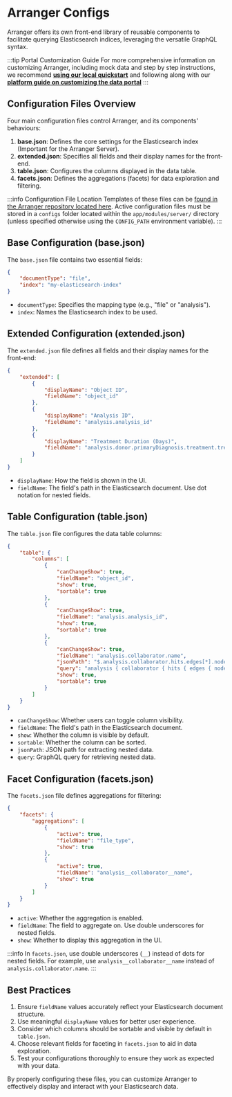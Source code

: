 # Arranger Configs

Arranger offers its own front-end library of reusable components to facilitate querying Elasticsearch indices, leveraging the versatile GraphQL syntax.

:::tip Portal Customization Guide 
For more comprehensive information on customizing Arranger, including mock data and step by step instructions, we recommend [**using our local quickstart**](/guides/getting-started#overture-platform-quick-start) and following along with our [**platform guide on customizing the data portal**](/guides/administration-guides/customizing-the-data-portal)
:::

## Configuration Files Overview

Four main configuration files control Arranger, and its components' behaviours:

1. **base.json**: Defines the core settings for the Elasticsearch index (Important for the Arranger Server).
2. **extended.json**: Specifies all fields and their display names for the front-end.
3. **table.json**: Configures the columns displayed in the data table.
4. **facets.json**: Defines the aggregations (facets) for data exploration and filtering.

:::info Configuration File Location
Templates of these files can be [found in the Arranger repository located here](https://github.com/overture-stack/arranger/tree/develop/modules/server/configTemplates). Active configuration files must be stored in a `configs` folder located within the `app/modules/server/` directory (unless specified otherwise using the `CONFIG_PATH` environment variable). 
:::
## Base Configuration (base.json)

The `base.json` file contains two essential fields:

```json
{
    "documentType": "file",
    "index": "my-elasticsearch-index"
}
```

- `documentType`: Specifies the mapping type (e.g., "file" or "analysis").
- `index`: Names the Elasticsearch index to be used.

## Extended Configuration (extended.json)

The `extended.json` file defines all fields and their display names for the front-end:

```json
{
    "extended": [
        {
            "displayName": "Object ID",
            "fieldName": "object_id"
        },
        {
            "displayName": "Analysis ID",
            "fieldName": "analysis.analysis_id"
        },
        {
            "displayName": "Treatment Duration (Days)",
            "fieldName": "analysis.donor.primaryDiagnosis.treatment.treatmentDuration"
        }
    ]
}
```

- `displayName`: How the field is shown in the UI.
- `fieldName`: The field's path in the Elasticsearch document. Use dot notation for nested fields.

## Table Configuration (table.json)

The `table.json` file configures the data table columns:

```json
{
    "table": {
        "columns": [
            {
                "canChangeShow": true,
                "fieldName": "object_id",
                "show": true,
                "sortable": true
            },
            {
                "canChangeShow": true,
                "fieldName": "analysis.analysis_id",
                "show": true,
                "sortable": true
            },
            {
                "canChangeShow": true,
                "fieldName": "analysis.collaborator.name",
                "jsonPath": "$.analysis.collaborator.hits.edges[*].node.name",
                "query": "analysis { collaborator { hits { edges { node { name } } } } }",
                "show": true,
                "sortable": true
            }
        ]
    }
}
```

- `canChangeShow`: Whether users can toggle column visibility.
- `fieldName`: The field's path in the Elasticsearch document.
- `show`: Whether the column is visible by default.
- `sortable`: Whether the column can be sorted.
- `jsonPath`: JSON path for extracting nested data.
- `query`: GraphQL query for retrieving nested data.

## Facet Configuration (facets.json)

The `facets.json` file defines aggregations for filtering:

```json
{
    "facets": {
        "aggregations": [
            {
                "active": true,
                "fieldName": "file_type",
                "show": true
            },
            {
                "active": true,
                "fieldName": "analysis__collaborator__name",
                "show": true
            }
        ]
    }
}
```

- `active`: Whether the aggregation is enabled.
- `fieldName`: The field to aggregate on. Use double underscores for nested fields.
- `show`: Whether to display this aggregation in the UI.

:::info
In `facets.json`, use double underscores (`__`) instead of dots for nested fields. For example, use `analysis__collaborator__name` instead of `analysis.collaborator.name`.
:::

## Best Practices

1. Ensure `fieldName` values accurately reflect your Elasticsearch document structure.
2. Use meaningful `displayName` values for better user experience.
3. Consider which columns should be sortable and visible by default in `table.json`.
4. Choose relevant fields for faceting in `facets.json` to aid in data exploration.
5. Test your configurations thoroughly to ensure they work as expected with your data.

By properly configuring these files, you can customize Arranger to effectively display and interact with your Elasticsearch data.
